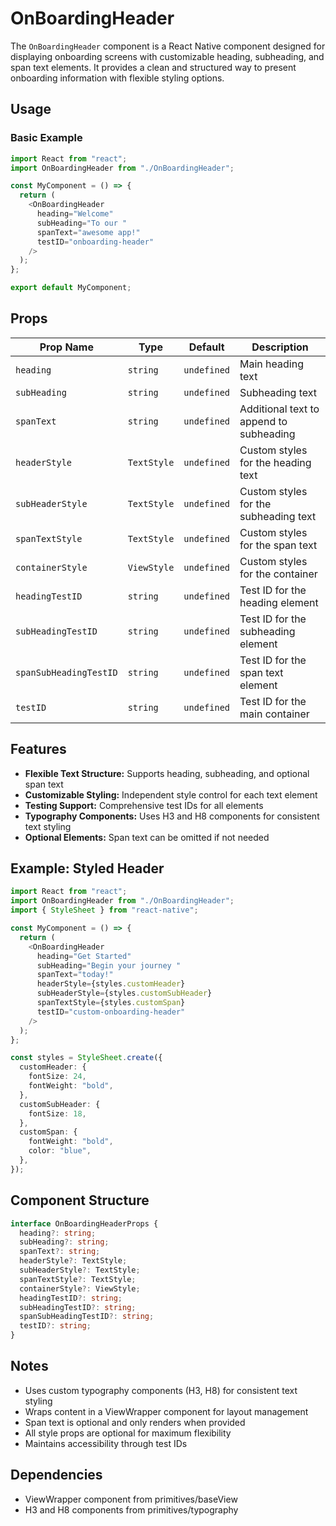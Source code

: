 # OnBoardingHeader

The `OnBoardingHeader` component is a React Native component designed for displaying onboarding screens with customizable heading, subheading, and span text elements. It provides a clean and structured way to present onboarding information with flexible styling options.

## Usage

### Basic Example

```typescript
import React from "react";
import OnBoardingHeader from "./OnBoardingHeader";

const MyComponent = () => {
  return (
    <OnBoardingHeader
      heading="Welcome"
      subHeading="To our "
      spanText="awesome app!"
      testID="onboarding-header"
    />
  );
};

export default MyComponent;
```

## Props

| Prop Name              | Type        | Default     | Description                             |
| ---------------------- | ----------- | ----------- | --------------------------------------- |
| `heading`              | `string`    | `undefined` | Main heading text                       |
| `subHeading`           | `string`    | `undefined` | Subheading text                         |
| `spanText`             | `string`    | `undefined` | Additional text to append to subheading |
| `headerStyle`          | `TextStyle` | `undefined` | Custom styles for the heading text      |
| `subHeaderStyle`       | `TextStyle` | `undefined` | Custom styles for the subheading text   |
| `spanTextStyle`        | `TextStyle` | `undefined` | Custom styles for the span text         |
| `containerStyle`       | `ViewStyle` | `undefined` | Custom styles for the container         |
| `headingTestID`        | `string`    | `undefined` | Test ID for the heading element         |
| `subHeadingTestID`     | `string`    | `undefined` | Test ID for the subheading element      |
| `spanSubHeadingTestID` | `string`    | `undefined` | Test ID for the span text element       |
| `testID`               | `string`    | `undefined` | Test ID for the main container          |

## Features

- **Flexible Text Structure:** Supports heading, subheading, and optional span text
- **Customizable Styling:** Independent style control for each text element
- **Testing Support:** Comprehensive test IDs for all elements
- **Typography Components:** Uses H3 and H8 components for consistent text styling
- **Optional Elements:** Span text can be omitted if not needed

## Example: Styled Header

```typescript
import React from "react";
import OnBoardingHeader from "./OnBoardingHeader";
import { StyleSheet } from "react-native";

const MyComponent = () => {
  return (
    <OnBoardingHeader
      heading="Get Started"
      subHeading="Begin your journey "
      spanText="today!"
      headerStyle={styles.customHeader}
      subHeaderStyle={styles.customSubHeader}
      spanTextStyle={styles.customSpan}
      testID="custom-onboarding-header"
    />
  );
};

const styles = StyleSheet.create({
  customHeader: {
    fontSize: 24,
    fontWeight: "bold",
  },
  customSubHeader: {
    fontSize: 18,
  },
  customSpan: {
    fontWeight: "bold",
    color: "blue",
  },
});
```

## Component Structure

```typescript
interface OnBoardingHeaderProps {
  heading?: string;
  subHeading?: string;
  spanText?: string;
  headerStyle?: TextStyle;
  subHeaderStyle?: TextStyle;
  spanTextStyle?: TextStyle;
  containerStyle?: ViewStyle;
  headingTestID?: string;
  subHeadingTestID?: string;
  spanSubHeadingTestID?: string;
  testID?: string;
}
```

## Notes

- Uses custom typography components (H3, H8) for consistent text styling
- Wraps content in a ViewWrapper component for layout management
- Span text is optional and only renders when provided
- All style props are optional for maximum flexibility
- Maintains accessibility through test IDs

## Dependencies

- ViewWrapper component from primitives/baseView
- H3 and H8 components from primitives/typography
